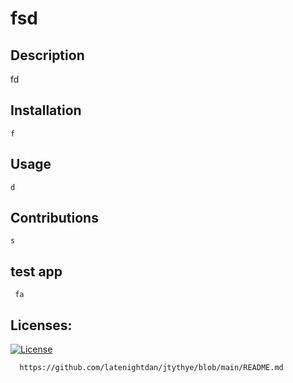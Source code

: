 # 
# fsd

 ## Description 
   fd

 ## Installation 
    f

## Usage 
    d

## Contributions 
    s
    
## test app 
     fa
## Licenses:

[![License](https://img.shields.io/badge/fsad-sa-brightgreen)](https://github.com/latenightdan/jtythye/blob/main/README.md)
     
      https://github.com/latenightdan/jtythye/blob/main/README.md

